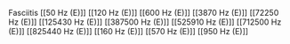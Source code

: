 Fasciitis
[[50 Hz (E)]]
[[120 Hz (E)]]
[[600 Hz (E)]]
[[3870 Hz (E)]]
[[72250 Hz (E)]]
[[125430 Hz (E)]]
[[387500 Hz (E)]]
[[525910 Hz (E)]]
[[712500 Hz (E)]]
[[825440 Hz (E)]]
[[160 Hz (E)]]
[[570 Hz (E)]]
[[950 Hz (E)]]